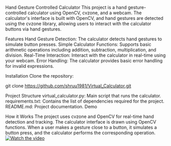 Hand Gesture Controlled Calculator
This project is a hand gesture-controlled calculator using OpenCV, cvzone, and a webcam. The calculator's interface is built with OpenCV, and hand gestures are detected using the cvzone library, allowing users to interact with the calculator buttons via hand gestures.

Features
Hand Gesture Detection: The calculator detects hand gestures to simulate button presses.
Simple Calculator Functions: Supports basic arithmetic operations including addition, subtraction, multiplication, and division.
Real-Time Interaction: Interact with the calculator in real-time using your webcam.
Error Handling: The calculator provides basic error handling for invalid expressions.

Installation
Clone the repository:

git clone https://github.com/shruu1981/Virtual_Calculator.git





Project Structure
virtual_calculator.py: Main script that runs the calculator.
requirements.txt: Contains the list of dependencies required for the project.
README.md: Project documentation.
Demo

How it Works
The project uses cvzone and OpenCV for real-time hand detection and tracking.
The calculator interface is drawn using OpenCV functions.
When a user makes a gesture close to a button, it simulates a button press, and the calculator performs the corresponding operation.
[![Watch the video](video_thumbnail.png)]("C:\Users\shrutika\Downloads\20240829_002657.mp4")
